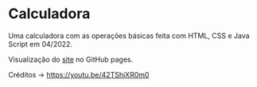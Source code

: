 # Calculadora
Uma calculadora com as operações básicas feita com HTML, CSS e Java Script em 04/2022.

Visualização do <a href="https://juniorcavicchioli.github.io/calculadora/">site</a> no GitHub pages.

Créditos -> https://youtu.be/42TShjXR0m0

